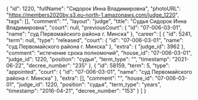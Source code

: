 {
    "id": 1220,
    "fullName": "Сидорок Инна Владимировна",
    "photoURL": "https://members2020by.s3.eu-north-1.amazonaws.com/judge_1220",
    "tags": [],
    "comment": "",
    "layout": "judge",
    "title": "Судья Сидорок Инна Владимировна",
    "court": null,
    "previousCourt": {
        "id": "07-006-03-01",
        "name": "суд Первомайского района г. Минска"
    },
    "career": [
        {
            "id": 5241,
            "term": null,
            "type": "released",
            "court": {
                "id": "07-006-03-01",
                "name": "суд Первомайского района г. Минска"
            },
            "extra": {
                "judge_id": 3962
            },
            "comment": "истечение срока полномочий",
            "house_id": "07-006-03-01",
            "judge_id": 1220,
            "position": "судья",
            "term_type": "",
            "timestamp": "2021-06-22",
            "decree_number": "235"
        },
        {
            "id": 58159,
            "term": 5,
            "type": "appointed",
            "court": {
                "id": "07-006-03-01",
                "name": "суд Первомайского района г. Минска"
            },
            "extra": [],
            "comment": "",
            "house_id": "07-006-03-01",
            "judge_id": 1220,
            "position": "судья",
            "term_type": "years",
            "timestamp": "2016-04-21",
            "decree_number": "153"
        }
    ]
}